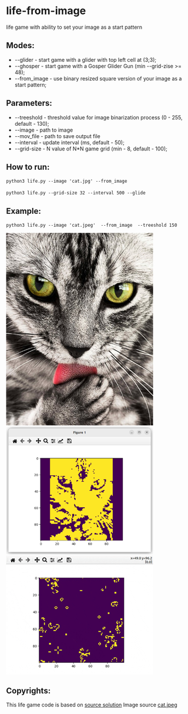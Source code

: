 # life-from-image
life game with ability to set your image as a start pattern


## Modes:

- --glider - start game with a glider with top left cell at (3;3);
- --ghosper - start game with a Gosper Glider Gun (min --grid-zise >= 48);
- --from_image - use binary resized square version of your image as a start pattern;

## Parameters:

- --treeshold - threshold value for image binarization process (0 - 255, default - 130);
- --image - path to image
- --mov_file - path to save output file
- --interval - update interval (ms, default - 50);
- --grid-size - N value of N*N game grid (min - 8, default - 100);


## How to run:
```
python3 life.py --image 'cat.jpg' --from_image

python3 life.py --grid-size 32 --interval 500 --glide
```

## Example:
```
python3 life.py --image 'cat.jpeg'  --from_image  --treeshold 150
```
<img src='/images/cat.jpeg' width='400'>
<img src='/images/cat_pattern.png' width='400'>
<img src='/images/cat_life.gif' width='400'>


## Copyrights:
This life game code is based on [source solution](https://www.geeksforgeeks.org/conways-game-life-python-implementation/)
Image source [cat.jpeg](https://www.pexels.com/photo/close-up-photography-of-white-and-black-cat-69932/)
